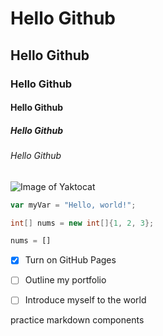 # Hello Github
## Hello Github
### Hello Github
#### Hello Github
##### Hello Github
###### Hello Github

![Image of Yaktocat](https://octodex.github.com/images/yaktocat.png)

``` javascript
var myVar = "Hello, world!";
```

``` java
int[] nums = new int[]{1, 2, 3};
```

``` python
nums = []
```

- [x] Turn on GitHub Pages
- [ ] Outline my portfolio
- [ ] Introduce myself to the world


practice markdown components
